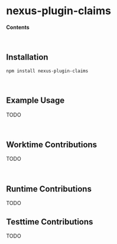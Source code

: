 # nexus-plugin-claims <!-- omit in toc -->

**Contents**

<!-- START doctoc generated TOC please keep comment here to allow auto update -->
<!-- DON'T EDIT THIS SECTION, INSTEAD RE-RUN doctoc TO UPDATE -->
<!-- END doctoc generated TOC please keep comment here to allow auto update -->

<br>

## Installation


```
npm install nexus-plugin-claims
```

<br>

## Example Usage

TODO

<br>

## Worktime Contributions

TODO

<br>

## Runtime Contributions

TODO

## Testtime Contributions

TODO